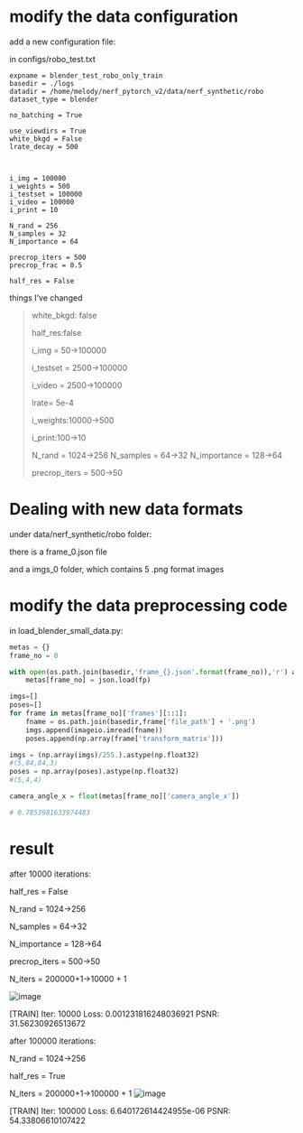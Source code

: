 # modify the data configuration

add a new configuration file:

in configs/robo_test.txt



```
expname = blender_test_robo_only_train
basedir = ./logs
datadir = /home/melody/nerf_pytorch_v2/data/nerf_synthetic/robo
dataset_type = blender

no_batching = True

use_viewdirs = True
white_bkgd = False
lrate_decay = 500



i_img = 100000
i_weights = 500
i_testset = 100000
i_video = 100000
i_print = 10

N_rand = 256
N_samples = 32
N_importance = 64

precrop_iters = 500
precrop_frac = 0.5

half_res = False
```





things I’ve changed

> white_bkgd: false
>
> half_res:false
>
> i_img = 50->100000
>
> i_testset = 2500->100000
>
> i_video = 2500->100000
>
> lrate= 5e-4
>
> i_weights:10000->500
>
> i_print:100->10
>
> N_rand = 1024->256 N_samples = 64->32 N_importance = 128->64
>
> precrop_iters = 500->50





# Dealing with new data formats

under data/nerf_synthetic/robo folder:

there is a frame_0.json file

and a imgs_0 folder, which contains 5 .png format images



# modify the data preprocessing code

in load_blender_small_data.py:

```python
metas = {}
frame_no = 0

with open(os.path.join(basedir,'frame_{}.json'.format(frame_no)),'r') as fp:
    metas[frame_no] = json.load(fp)
```



```python
imgs=[]
poses=[]
for frame in metas[frame_no]['frames'][::1]:
    fname = os.path.join(basedir,frame['file_path'] + '.png')
    imgs.append(imageio.imread(fname))
    poses.append(np.array(frame['transform_matrix']))

imgs = (np.array(imgs)/255.).astype(np.float32)
#(5,84,84,3)
poses = np.array(poses).astype(np.float32)
#(5,4,4)
```



```python
camera_angle_x = float(metas[frame_no]['camera_angle_x'])

# 0.7853981633974483
```

# result
after 10000 iterations:

half_res = False

N_rand = 1024->256

N_samples = 64->32

N_importance = 128->64

precrop_iters = 500->50

N_iters = 200000+1->10000 + 1


![image](https://github.com/lllpsy/rl-lab/assets/59329407/7eb7bf71-b610-4e0f-9ed2-34e27dc50bcb)


[TRAIN] Iter: 10000 Loss: 0.001231816248036921  PSNR: 31.56230926513672   


after 100000 iterations:

N_rand = 1024->256

half_res = True

N_iters = 200000+1->100000 + 1
![image](https://github.com/lllpsy/nerf_pytorch_v2/assets/59329407/c4303114-43cd-4fb0-b092-3bb3a4f5f29b)


[TRAIN] Iter: 100000 Loss: 6.640172614424955e-06  PSNR: 54.33806610107422



